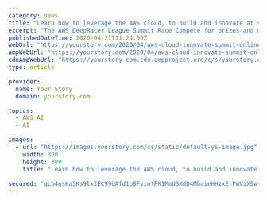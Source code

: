```yaml
---
category: news
title: "Learn how to leverage the AWS cloud, to build and innovate at scale with the free AWS Summit Online"
excerpt: "The AWS DeepRacer League Summit Race Compete for prizes and meet fellow machine learning enthusiasts, online. Racers will have the opportunity to join the DeepRacer online workshop and have a 1-to ..."
publishedDateTime: 2020-04-21T11:24:00Z
webUrl: "https://yourstory.com/2020/04/aws-cloud-innovate-summit-online"
ampWebUrl: "https://yourstory.com/2020/04/aws-cloud-innovate-summit-online/amp"
cdnAmpWebUrl: "https://yourstory-com.cdn.ampproject.org/c/s/yourstory.com/2020/04/aws-cloud-innovate-summit-online/amp"
type: article

provider:
  name: Your Story
  domain: yourstory.com

topics:
  - AWS AI
  - AI

images:
  - url: "https://images.yourstory.com/cs/static/default-ys-image.jpg"
    width: 300
    height: 300
    title: "Learn how to leverage the AWS cloud, to build and innovate at scale with the free AWS Summit Online"

secured: "qLb4gsKa5Ks9lxIEC99UAfd1pBFviofPK1MmUSXdD4MbaieHHzxErPwViX9wtx+Q+Onz0PSdLy47BrR5+BiGiKv7N1RhZSMRA3gfhzzmr/LENiqgghyuAOmONnje+SBCimZ96fUnxlty4u3xHXvF2jb5V+PAxk3quNAV7m19D+7JeaxLXqJr43G9W/pWX+q6rfHoVeOD3GqcH7HcQ6WFjrIq+m95dlPvp/H4S7auuCKLYf2oW6ikEmzh3U6PKO1QQqp/iqH9Q9ygSnmtGydeZrGKTb4dyebLC98xM+WpUu+g+mn6nfwnQ586mW0LS2MZ;ntHKQvF6yD1CIAoAT0P0EQ=="
---
```


